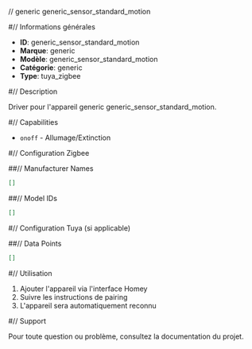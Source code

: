 // generic generic_sensor_standard_motion

#// Informations générales

- **ID**: generic_sensor_standard_motion
- **Marque**: generic
- **Modèle**: generic_sensor_standard_motion
- **Catégorie**: generic
- **Type**: tuya_zigbee

#// Description

Driver pour l'appareil generic generic_sensor_standard_motion.

#// Capabilities

- `onoff` - Allumage/Extinction

#// Configuration Zigbee

##// Manufacturer Names
```json
[]
```

##// Model IDs
```json
[]
```

#// Configuration Tuya (si applicable)

##// Data Points
```json
[]
```

#// Utilisation

1. Ajouter l'appareil via l'interface Homey
2. Suivre les instructions de pairing
3. L'appareil sera automatiquement reconnu

#// Support

Pour toute question ou problème, consultez la documentation du projet.
